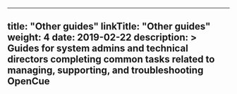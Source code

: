 
---
title: "Other guides"
linkTitle: "Other guides"
weight: 4
date: 2019-02-22
description: >
  Guides for system admins and technical directors completing common tasks related to managing, supporting, and troubleshooting OpenCue
---
